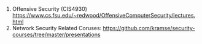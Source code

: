 ##  
1. Offensive Security (CIS4930) https://www.cs.fsu.edu/~redwood/OffensiveComputerSecurity/lectures.html
2. Network Security Related Coruses: https://github.com/kramse/security-courses/tree/master/presentations

